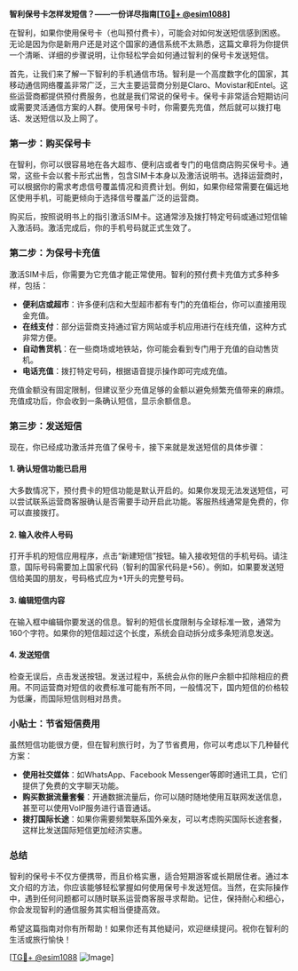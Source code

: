 **智利保号卡怎样发短信？——一份详尽指南[[TG💪+ @esim1088](https://t.me/s/esim1088)]**

在智利，如果你使用保号卡（也叫预付费卡），可能会对如何发送短信感到困惑。无论是因为你是新用户还是对这个国家的通信系统不太熟悉，这篇文章将为你提供一个清晰、详细的步骤说明，让你轻松学会如何通过智利的保号卡发送短信。

首先，让我们来了解一下智利的手机通信市场。智利是一个高度数字化的国家，其移动通信网络覆盖非常广泛，三大主要运营商分别是Claro、Movistar和Entel。这些运营商都提供预付费服务，也就是我们常说的保号卡。保号卡非常适合短期访问或需要灵活通信方案的人群。使用保号卡时，你需要先充值，然后就可以拨打电话、发送短信以及上网了。

### 第一步：购买保号卡

在智利，你可以很容易地在各大超市、便利店或者专门的电信商店购买保号卡。通常，这些卡会以套卡形式出售，包含SIM卡本身以及激活说明书。选择运营商时，可以根据你的需求考虑信号覆盖情况和资费计划。例如，如果你经常需要在偏远地区使用手机，可能更倾向于选择信号覆盖广泛的运营商。

购买后，按照说明书上的指引激活SIM卡。这通常涉及拨打特定号码或通过短信输入激活码。激活完成后，你的手机号码就正式生效了。

### 第二步：为保号卡充值

激活SIM卡后，你需要为它充值才能正常使用。智利的预付费卡充值方式多种多样，包括：

- **便利店或超市**：许多便利店和大型超市都有专门的充值柜台，你可以直接用现金充值。
- **在线支付**：部分运营商支持通过官方网站或手机应用进行在线充值，这种方式非常方便。
- **自动售货机**：在一些商场或地铁站，你可能会看到专门用于充值的自动售货机。
- **电话充值**：拨打特定号码，根据语音提示操作即可完成充值。

充值金额没有固定限制，但建议至少充值足够的金额以避免频繁充值带来的麻烦。充值成功后，你会收到一条确认短信，显示余额信息。

### 第三步：发送短信

现在，你已经成功激活并充值了保号卡，接下来就是发送短信的具体步骤：

#### 1. 确认短信功能已启用

大多数情况下，预付费卡的短信功能是默认开启的。如果你发现无法发送短信，可以尝试联系运营商客服确认是否需要手动开启此功能。客服热线通常是免费的，你可以直接拨打。

#### 2. 输入收件人号码

打开手机的短信应用程序，点击“新建短信”按钮。输入接收短信的手机号码。请注意，国际号码需要加上国家代码（智利的国家代码是+56）。例如，如果要发送短信给美国的朋友，号码格式应为+1开头的完整号码。

#### 3. 编辑短信内容

在输入框中编辑你要发送的信息。智利的短信长度限制与全球标准一致，通常为160个字符。如果你的短信超过这个长度，系统会自动拆分成多条短消息发送。

#### 4. 发送短信

检查无误后，点击发送按钮。发送过程中，系统会从你的账户余额中扣除相应的费用。不同运营商对短信的收费标准可能有所不同，一般情况下，国内短信的价格较为低廉，而国际短信则相对昂贵。

### 小贴士：节省短信费用

虽然短信功能很方便，但在智利旅行时，为了节省费用，你可以考虑以下几种替代方案：

- **使用社交媒体**：如WhatsApp、Facebook Messenger等即时通讯工具，它们提供了免费的文字聊天功能。
- **购买数据流量套餐**：开通数据流量后，你可以随时随地使用互联网发送信息，甚至可以使用VoIP服务进行语音通话。
- **拨打国际长途**：如果你需要频繁联系国外亲友，可以考虑购买国际长途套餐，这样比发送国际短信更加经济实惠。

### 总结

智利的保号卡不仅方便携带，而且价格实惠，适合短期游客或长期居住者。通过本文介绍的方法，你应该能够轻松掌握如何使用保号卡发送短信。当然，在实际操作中，遇到任何问题都可以随时联系运营商客服寻求帮助。记住，保持耐心和细心，你会发现智利的通信服务其实相当便捷高效。

希望这篇指南对你有所帮助！如果你还有其他疑问，欢迎继续提问。祝你在智利的生活或旅行愉快！

[[TG💪+ @esim1088](https://t.me/s/esim1088) ![Image](https://i.postimg.cc/4NQfJmqS/Snipaste-2025-05-13-00-14-12.png)]